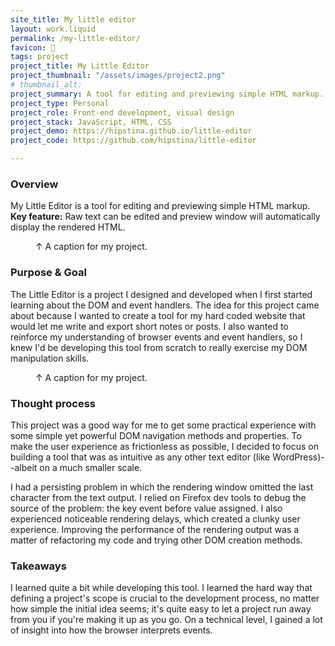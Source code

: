 ```yaml
---
site_title: My little editor
layout: work.liquid
permalink: /my-little-editor/
favicon: 📝
tags: project 
project_title: My Little Editor
project_thumbnail: "/assets/images/project2.png"
# thumbnail_alt: 
project_summary: A tool for editing and previewing simple HTML markup.
project_type: Personal
project_role: Front-end development, visual design
project_stack: JavaScript, HTML, CSS 
project_demo: https://hipstina.github.io/little-editor
project_code: https://github.com/hipstina/little-editor 

---
```


### Overview
My Little Editor is a tool for editing and previewing simple HTML markup. **Key feature:** Raw text can be edited and preview window will automatically display the rendered HTML. 

<figure>
<img class="img" src="" alt="">
<figcaption>↑ A caption for my project.</figcaption>
</figure>

### Purpose & Goal
The Little Editor is a project I designed and developed when I first started learning about the DOM and event handlers. The idea for this project came about because I wanted to create a tool for my hard coded website that would let me write and export short notes or posts. I also wanted to reinforce my understanding of browser events and event handlers, so I knew I'd be developing this tool from scratch to really exercise my DOM manipulation skills. 

<figure>
<img class="img" src="" alt="">
<figcaption>↑ A caption for my project.</figcaption>
</figure>

### Thought process 
This project was a good way for me to get some practical experience with some simple yet powerful DOM navigation methods and properties. To make the user experience as frictionless as possible, I decided to focus on building a tool that was as intuitive as any other text editor (like WordPress)--albeit on a much smaller scale.

I had a persisting problem in which the rendering window omitted the last character from the text output. I relied on Firefox dev tools to debug the source of the problem: the key event before value assigned. I also experienced noticeable rendering delays, which created a clunky user experience. Improving the performance of the rendering output was a matter of refactoring my code and trying other DOM creation methods. 
### Takeaways
I learned quite a bit while developing this tool. I learned the hard way that defining a project's scope is crucial to the development process, no matter how simple the initial idea seems; it's quite easy to let a project run away from you if you're making it up as you go. On a technical level, I gained a lot of insight into how the browser interprets events. 

